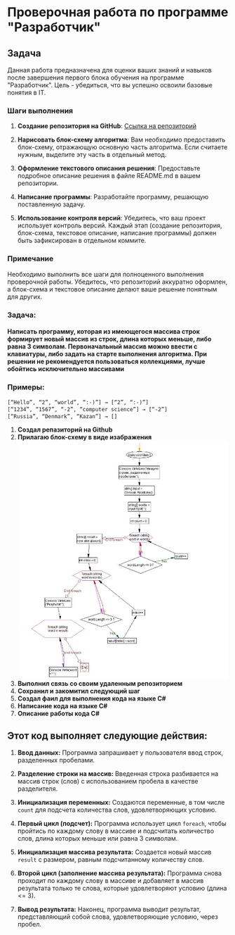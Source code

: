 # Проверочная работа по программе "Разработчик"

## Задача

Данная работа предназначена для оценки ваших знаний и навыков после завершения первого блока обучения на программе "Разработчик". Цель - убедиться, что вы успешно освоили базовые понятия в IT.

### Шаги выполнения

1. **Создание репозитория на GitHub**: [Ссылка на репозиторий](ссылка_на_ваш_репозиторий)

2. **Нарисовать блок-схему алгоритма**: Вам необходимо предоставить блок-схему, отражающую основную часть алгоритма. Если считаете нужным, выделите эту часть в отдельный метод.

3. **Оформление текстового описания решения**: Предоставьте подробное описание решения в файле README.md в вашем репозитории.

4. **Написание программы**: Разработайте программу, решающую поставленную задачу.

5. **Использование контроля версий**: Убедитесь, что ваш проект использует контроль версий. Каждый этап (создание репозитория, блок-схема, текстовое описание, написание программы) должен быть зафиксирован в отдельном коммите.

### Примечание

Необходимо выполнить все шаги для полноценного выполнения проверочной работы. Убедитесь, что репозиторий аккуратно оформлен, а блок-схема и текстовое описание делают ваше решение понятным для других.

### Задача:

#### Написать программу, которая из имеющегося массива строк формирует новый массив из строк, длина которых меньше, либо равна 3 символам. Первоначальный массив можно ввести с клавиатуры, либо задать на старте выполнения алгоритма. При решении не рекомендуется пользоваться коллекциями, лучше обойтись исключительно массивами

### Примеры:

    [“Hello”, “2”, “world”, “:-)”] → [“2”, “:-)”]
    [“1234”, “1567”, “-2”, “computer science”] → [“-2”]
    [“Russia”, “Denmark”, “Kazan”] → []

1. **Создал репазиторий на Github**
2. **Прилагаю блок-схему в виде изабражения**[![Блок-схема алгоритма](map.JPG)](ссылка_на_полное_изображение)
3. **Выполнил связь со своим удаленным репозиторием**
4. **Сохранил и закомитил следующий шаг**
5. **Создал фаил для выполнения кода на языке C#**
6. **Написание кода на языке C#**
7. **Описание работы кода C#**

## Этот код выполняет следующие действия:

1. **Ввод данных:** Программа запрашивает у пользователя ввод строк, разделенных пробелами.

2. **Разделение строки на массив:** Введенная строка разбивается на массив строк (слов) с использованием пробела в качестве разделителя.

3. **Инициализация переменных:** Создаются переменные, в том числе `count` для подсчета количества слов, удовлетворяющих условию.

4. **Первый цикл (подсчет):** Программа использует цикл `foreach`, чтобы пройтись по каждому слову в массиве и подсчитать количество слов, длина которых меньше или равна 3 символам.

5. **Инициализация массива результата:** Создается новый массив `result` с размером, равным подсчитанному количеству слов.

6. **Второй цикл (заполнение массива результата):** Программа снова проходит по каждому слову в массиве и добавляет в массив результата только те слова, которые удовлетворяют условию (длина <= 3).

7. **Вывод результата:** Наконец, программа выводит результат, представляющий собой слова, удовлетворяющие условию, через пробел.
